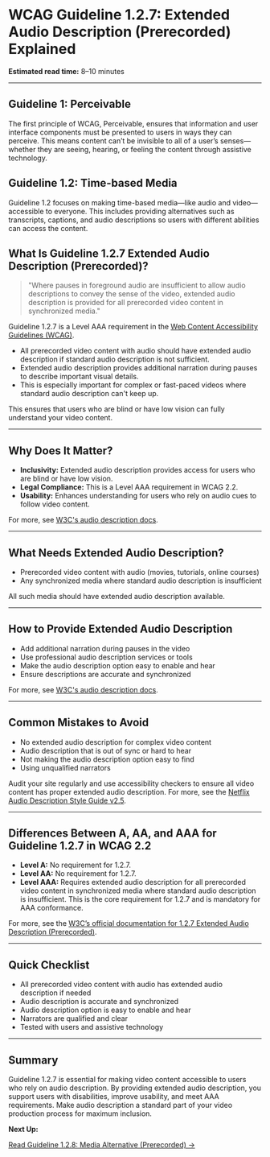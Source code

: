 <!--
title: 1.2.7 -  Extended Audio Description (Prerecorded)
series: Making the Web Accessible for All
description: A practical guide to WCAG Guideline 1.2.7 (Extended Audio Description, Prerecorded)—what it means, why it matters, and how to make video content accessible for users who are blind or have low vision.
keywords: wcag 1.2.7, extended audio description, video accessibility, web standards, digital inclusion, blind users
image: WCAG-Series-1.2.7.png
imageAlt: Blue text on yellow background saying, "Web Content Accessibiilty Guiedlines (WCAG) 1.2.7 Explained, Extended Audio Description (Prerecorded), Web Content Accessibiilty Guiedlines (WCAG) 1.2.7 Explained"
status: published
date: 2025-07-01
excerpt: Requires extended audio descriptions for prerecorded video, aiding users who are blind or have low vision.
-->

# **WCAG Guideline 1.2.7: Extended Audio Description (Prerecorded) Explained**

**Estimated read time:** 8–10 minutes

---

## **Guideline 1: Perceivable**

The first principle of WCAG, Perceivable, ensures that information and user interface components must be presented to users in ways they can perceive. This means content can’t be invisible to all of a user’s senses—whether they are seeing, hearing, or feeling the content through assistive technology.

## **Guideline 1.2: Time-based Media**

Guideline 1.2 focuses on making time-based media—like audio and video—accessible to everyone. This includes providing alternatives such as transcripts, captions, and audio descriptions so users with different abilities can access the content.

## **What Is Guideline 1.2.7 Extended Audio Description (Prerecorded)?**

<!-- [Illustration: Video player with audio description enabled] -->

> "Where pauses in foreground audio are insufficient to allow audio descriptions to convey the sense of the video, extended audio description is provided for all prerecorded video content in synchronized media."

Guideline 1.2.7 is a Level AAA requirement in the [Web Content Accessibility Guidelines (WCAG)](https://www.w3.org/WAI/WCAG22/quickref/#extended-audio-description-prerecorded).

- All prerecorded video content with audio should have extended audio description if standard audio description is not sufficient.
- Extended audio description provides additional narration during pauses to describe important visual details.
- This is especially important for complex or fast-paced videos where standard audio description can't keep up.

This ensures that users who are blind or have low vision can fully understand your video content.

---

## **Why Does It Matter?**

<!-- [Infographic: Video player, audio description icon, and user with a screen reader] -->

- **Inclusivity:** Extended audio description provides access for users who are blind or have low vision.
- **Legal Compliance:** This is a Level AAA requirement in WCAG 2.2.
- **Usability:** Enhances understanding for users who rely on audio cues to follow video content.

For more, see [W3C's audio description docs](https://www.w3.org/WAI/WCAG22/Understanding/extended-audio-description-prerecorded.html).

---

## **What Needs Extended Audio Description?**

<!-- [Grid: Video player, movie, online course, all with audio description icon] -->

- Prerecorded video content with audio (movies, tutorials, online courses)
- Any synchronized media where standard audio description is insufficient

All such media should have extended audio description available.

---

## **How to Provide Extended Audio Description**

<!-- [Side-by-side: Video with extended audio description, video without]
[Example: Video player with audio description toggle] -->

- Add additional narration during pauses in the video
- Use professional audio description services or tools
- Make the audio description option easy to enable and hear
- Ensure descriptions are accurate and synchronized

For more, see [W3C's audio description docs](https://www.w3.org/WAI/WCAG22/Understanding/extended-audio-description-prerecorded.html).

---

## **Common Mistakes to Avoid**

<!-- [Do/Don't graphic: Left side with clear audio description, right side with missing or unclear narration] -->

- No extended audio description for complex video content
- Audio description that is out of sync or hard to hear
- Not making the audio description option easy to find
- Using unqualified narrators

Audit your site regularly and use accessibility checkers to ensure all video content has proper extended audio description. For more, see the [Netflix Audio Description Style Guide v2.5](https://partnerhelp.netflixstudios.com/hc/en-us/articles/215510667-Audio-Description-Style-Guide-v2-5).

---

## **Differences Between A, AA, and AAA for Guideline 1.2.7 in WCAG 2.2**

<!-- [Infographic: Three columns labeled A, AA, AAA with example requirements for each] -->

- **Level A:** No requirement for 1.2.7.
- **Level AA:** No requirement for 1.2.7.
- **Level AAA:** Requires extended audio description for all prerecorded video content in synchronized media where standard audio description is insufficient. This is the core requirement for 1.2.7 and is mandatory for AAA conformance.

For more, see the [W3C’s official documentation for 1.2.7 Extended Audio Description (Prerecorded)](https://www.w3.org/WAI/WCAG22/Understanding/extended-audio-description-prerecorded.html).

---

## **Quick Checklist**

<!-- [Checklist graphic: Icons for each item (video, audio description, narrator, etc.)] -->

- All prerecorded video content with audio has extended audio description if needed
- Audio description is accurate and synchronized
- Audio description option is easy to enable and hear
- Narrators are qualified and clear
- Tested with users and assistive technology

---

## **Summary**

<!-- [Illustration: User listening to extended audio description while watching a video] -->

Guideline 1.2.7 is essential for making video content accessible to users who rely on audio description. By providing extended audio description, you support users with disabilities, improve usability, and meet AAA requirements. Make audio description a standard part of your video production process for maximum inclusion.

**Next Up:**

[Read Guideline 1.2.8: Media Alternative (Prerecorded) →](WCAG-Guideline-1-2-8-Media-Alternative-Prerecorded-Explained)